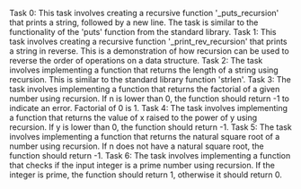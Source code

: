 Task 0: This task involves creating a recursive function '_puts_recursion' that prints a string, followed by a new line. The task is similar to the functionality of the 'puts' function from the standard library.
Task 1: This task involves creating a recursive function '_print_rev_recursion' that prints a string in reverse. This is a demonstration of how recursion can be used to reverse the order of operations on a data structure.
Task 2: The task involves implementing a function that returns the length of a string using recursion. This is similar to the standard library function 'strlen'.
Task 3: The task involves implementing a function that returns the factorial of a given number using recursion. If n is lower than 0, the function should return -1 to indicate an error. Factorial of 0 is 1.
Task 4: The task involves implementing a function that returns the value of x raised to the power of y using recursion. If y is lower than 0, the function should return -1.
Task 5: The task involves implementing a function that returns the natural square root of a number using recursion. If n does not have a natural square root, the function should return -1.
Task 6: The task involves implementing a function that checks if the input integer is a prime number using recursion. If the integer is prime, the function should return 1, otherwise it should return 0.

